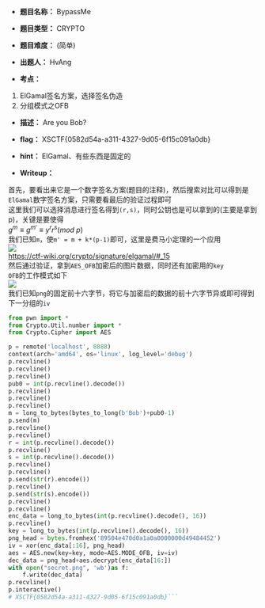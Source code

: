 * **题目名称：** BypassMe

* **题目类型：** CRYPTO
* **题目难度：** (简单)

* **出题人：** HvAng

* **考点：**  

1. ElGamal签名方案，选择签名伪造
2. 分组模式之OFB

* **描述：**  Are you Bob?

* **flag：** XSCTF{0582d54a-a311-4327-9d05-6f15c091a0db}

* **hint：** ElGamal、有些东西是固定的

* **Writeup：**

首先，要看出来它是一个数字签名方案(题目的注释)，然后搜索对比可以得到是`ElGamal`数字签名方案，只需要看最后的验证过程即可       
这里我们可以选择消息进行签名得到`(r,s)`，同时公钥也是可以拿到的(主要是拿到p)，关键是要使得        
$g^{m}\equiv g^{m'}\equiv y^{r}r^{s}(mod\ p)$       
我们已知`m`，使`m' = m + k*(p-1)`即可，这里是费马小定理的一个应用       
![](https://pic1.zhimg.com/80/v2-adb3f6da452b31564230aea1107cc62c_1440w.png)       
<https://ctf-wiki.org/crypto/signature/elgamal/#_15>       
然后通过验证，拿到`AES_OFB`加密后的图片数据，同时还有加密用的`key`       
`OFB`的工作模式如下       
![](https://picx.zhimg.com/80/v2-8919a56c20e8e383d6df19ad5d60304e_1440w.png)       
我们已知`png`的固定前十六字节，将它与加密后的数据的前十六字节异或即可得到下一分组的`iv`

```py
from pwn import *
from Crypto.Util.number import *
from Crypto.Cipher import AES

p = remote('localhost', 8888)
context(arch='amd64', os='linux', log_level='debug')
p.recvline()
p.recvline()
p.recvline()
pub0 = int(p.recvline().decode())
p.recvline()
p.recvline()
p.recvline()
m = long_to_bytes(bytes_to_long(b'Bob')+pub0-1)
p.send(m)
p.recvline()
p.recvline()
r = int(p.recvline().decode())
p.recvline()
s = int(p.recvline().decode())
p.recvline()
p.recvline()
p.send(str(r).encode())
p.recvline()
p.send(str(s).encode())
p.recvline()
p.recvline()
enc_data = long_to_bytes(int(p.recvline().decode(), 16))
p.recvline()
key = long_to_bytes(int(p.recvline().decode(), 16))
png_head = bytes.fromhex('89504e470d0a1a0a0000000d49484452')
iv = xor(enc_data[:16], png_head)
aes = AES.new(key=key, mode=AES.MODE_OFB, iv=iv)
dec_data = png_head+aes.decrypt(enc_data[16:])
with open("secret.png", 'wb')as f:
    f.write(dec_data)
p.recvline()
p.interactive()
# XSCTF{0582d54a-a311-4327-9d05-6f15c091a0db}```
